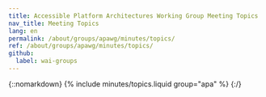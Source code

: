 ```yaml
---
title: Accessible Platform Architectures Working Group Meeting Topics
nav_title: Meeting Topics
lang: en
permalink: /about/groups/apawg/minutes/topics/
ref: /about/groups/apawg/minutes/topics/
github:
  label: wai-groups
---
```


{::nomarkdown}
{% include minutes/topics.liquid group="apa" %}
{:/}